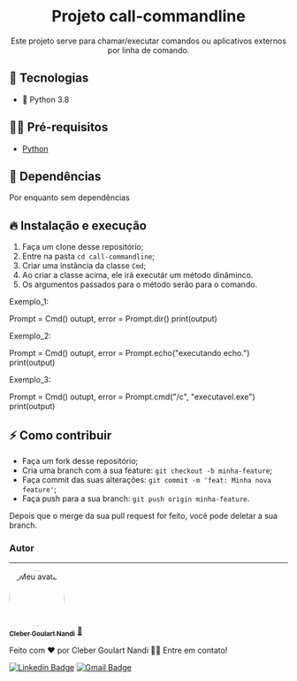 <h1 align="center">
  Projeto call-commandline
</h1>

<p align="center">Este projeto serve para chamar/executar comandos ou aplicativos externos por linha de comando.</p>


## 🚀 Tecnologias

- 🐍 Python 3.8

## ✋🏻 Pré-requisitos

- [Python](https://www.python.org/downloads/)

## 📎 Dependências

Por enquanto sem dependências

## 🔥 Instalação e execução

1. Faça um clone desse repositório;
2. Entre na pasta `cd call-commandline`;
3. Criar uma instância da classe `Cmd`;
4. Ao criar a classe acima, ele irá executár um método dinâminco.
5. Os argumentos passados para o método serão para o comando.

Exemplo_1:

Prompt = Cmd()
outupt, error = Prompt.dir()
print(output)

Exemplo_2:

Prompt = Cmd()
outupt, error = Prompt.echo("executando echo.")
print(output)

Exemplo_3:

Prompt = Cmd()
outupt, error = Prompt.cmd("/c", "executavel.exe")
print(output)

## ⚡️ Como contribuir

- Faça um fork desse repositório;
- Cria uma branch com a sua feature: `git checkout -b minha-feature`;
- Faça commit das suas alterações: `git commit -m 'feat: Minha nova feature'`;
- Faça push para a sua branch: `git push origin minha-feature`.

Depois que o merge da sua pull request for feito, você pode deletar a sua branch.

### Autor
---

<a href="https://github.com/CleberNandi">
 <img style="border-radius: 50%;" src="https://avatars.githubusercontent.com/CleberNandi" width="100px;" alt="Meu avatar"/>
 <br />
 <sub><b>Cleber Goulart Nandi</b></sub></a> <a href="https://github.com/CleberNandi" title="CleberNandi">🚀</a>


Feito com ❤️ por Cleber Goulart Nandi 👋🏽 Entre em contato!

[![Linkedin Badge](https://img.shields.io/badge/-Cleber-blue?style=flat-square&logo=Linkedin&logoColor=white&link=https://www.linkedin.com/in/clebernandi/)](https://www.linkedin.com/in/clebernandi/) 
[![Gmail Badge](https://img.shields.io/badge/-cleber.nandi@gmail.com-c14438?style=flat-square&logo=Gmail&logoColor=white&link=mailto:cleber.nandi@gmail.com)](mailto:cleber.nandi@gmail.com)
